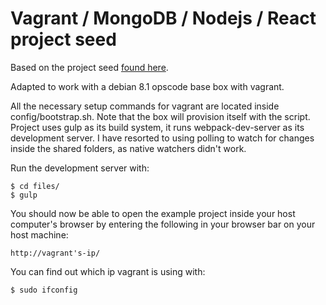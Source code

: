 # Vagrant / MongoDB / Nodejs / React project seed

Based on the project seed [found here](https://github.com/mattpetrie/React-Node-Project-Seed).

Adapted to work with a debian 8.1 opscode base box with vagrant.

All the necessary setup commands for vagrant are located inside config/bootstrap.sh. Note that the box will provision
itself with the script.
Project uses gulp as its build system, it runs webpack-dev-server as its development server. I have resorted to using
polling to watch for changes inside the shared folders, as native watchers didn't work.

Run the development server with:

    $ cd files/
    $ gulp

You should now be able to open the example project inside your host computer's browser by entering the following in your
browser bar on your host machine:

    http://vagrant's-ip/

You can find out which ip vagrant is using with:

    $ sudo ifconfig
